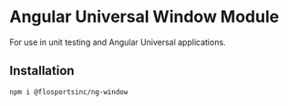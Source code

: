 # Angular Universal Window Module
For use in unit testing and Angular Universal applications.

## Installation
```sh
npm i @flosportsinc/ng-window
```